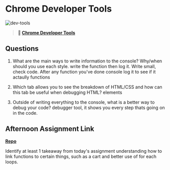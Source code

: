 # Chrome Developer Tools

![dev-tools](https://bcw.blob.core.windows.net/public/img/lesson-images/4571780153354770)

> **📖 [Chrome Developer Tools](https://codeworksacademy.com/fs-student-guide/resources/wk2/03-Chrome-Dev-Tools)**

## Questions

1. What are the main ways to write information to the console? Why/when should you use each style.
write the function then log it. Write small, check code. After any function you've done console log it to see if it actaully functions
2. Which tab allows you to see the breakdown of HTML/CSS and how can this tab be useful when debugging HTML?
elements

3. Outside of writing everything to the console, what is a better way to debug your code?
debugger tool, it shows you every step thats going on in the code.
## Afternoon Assignment Link

**[Repo](https://github.com/moathabdulrazak/<ASSIGNMENT_REPO>)**

Identify at least 1 takeaway from today's assignment
understanding how to link functions to certain things, such as a cart and better use of for each loops.